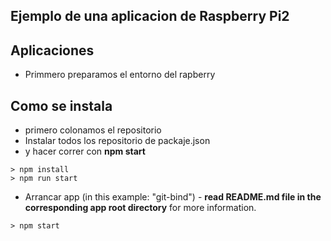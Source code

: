 ## Ejemplo de una aplicacion de Raspberry Pi2

## Aplicaciones
* Primmero preparamos el entorno del rapberry

## Como se instala
* primero colonamos el repositorio
* Instalar todos los repositorio de packaje.json
* y hacer correr con **npm start**

```
> npm install
> npm run start 
```

* Arrancar app (in this example: "git-bind") - **read README.md file in the corresponding app root directory** for more information.

```
> npm start
```
